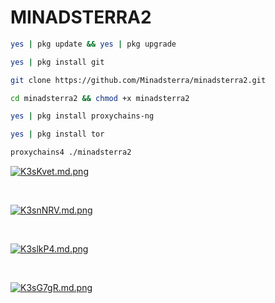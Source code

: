 # MINADSTERRA2


```bash
yes | pkg update && yes | pkg upgrade
```

```bash
yes | pkg install git
```

```bash
git clone https://github.com/Minadsterra/minadsterra2.git
```

```bash
cd minadsterra2 && chmod +x minadsterra2
```

```bash
yes | pkg install proxychains-ng
```

```bash
yes | pkg install tor
```

```bash
proxychains4 ./minadsterra2
```



<a href="https://freeimage.host/i/K3sKvet"><img src="https://iili.io/K3sKvet.md.png" alt="K3sKvet.md.png" border="0"></a>

<div></div><br/>



<a href="https://freeimage.host/i/K3snNRV"><img src="https://iili.io/K3snNRV.md.png" alt="K3snNRV.md.png" border="0"></a>








<div></div><br/>

<a href="https://freeimage.host/i/K3slkP4"><img src="https://iili.io/K3slkP4.md.png" alt="K3slkP4.md.png" border="0"></a>

<div></div></br>


<a href="https://freeimage.host/i/K3sG7gR"><img src="https://iili.io/K3sG7gR.md.png" alt="K3sG7gR.md.png" border="0"></a>




